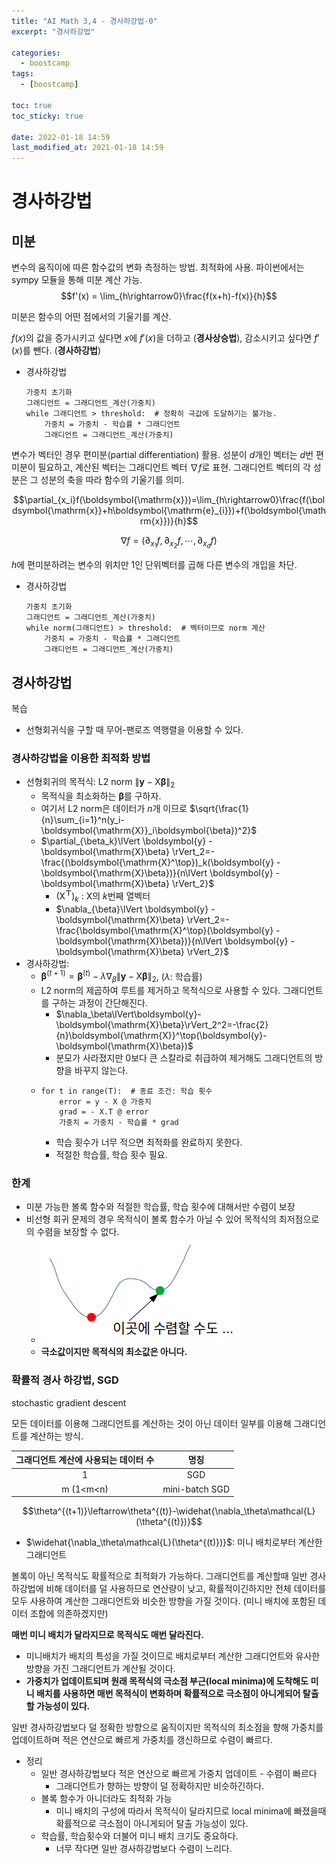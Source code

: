 ```yaml
---
title: "AI Math 3,4 - 경사하강법-0"
excerpt: "경사하강법"

categories:
  - boostcamp
tags:
  - [boostcamp]

toc: true
toc_sticky: true

date: 2022-01-18 14:59
last_modified_at: 2021-01-18 14:59
---
```

# 경사하강법
## 미분
변수의 움직이에 따른 함수값의 변화 측정하는 방법. 최적화에 사용. 파이썬에서는 sympy 모듈을 통해 미분 계산 가능.
$$f'(x) = \lim_{h\rightarrow0}\frac{f(x+h)-f(x)}{h}$$

미분은 함수의 어떤 점에서의 기울기를 계산.

$f(x)$의 값을 증가시키고 싶다면 $x$에 $f'(x)$을 더하고 (**경사상승법**), 감소시키고 싶다면 $f'(x)$를 뺀다. (**경사하강법**)


* 경사하강법
  ```
  가중치 초기화
  그래디언트 = 그래디언트_계산(가중치)
  while 그래디언트 > threshold:  # 정확히 극값에 도달하기는 불가능.
      가중치 = 가중치 - 학습률 * 그래디언트
      그래디언트 = 그래디언트_계산(가중치)
  ```

변수가 벡터인 경우 편미분(partial differentiation) 활용. 성분이 $d$개인 벡터는 $d$번 편미분이 필요하고, 계산된 벡터는 그래디언트 벡터 $\nabla f$로 표현. 그래디언트 벡터의 각 성분은 그 성분의 축을 따라 함수의 기울기를 의미.

$$\partial_{x_i}f(\boldsymbol{\mathrm{x}})=\lim_{h\rightarrow0}\frac{f(\boldsymbol{\mathrm{x}}+h\boldsymbol{\mathrm{e}_{i}})+f(\boldsymbol{\mathrm{x}})}{h}$$

$$\nabla f=\left( \partial_{x_1}f,\partial_{x_2}f,\cdots,\partial_{x_d}f \right)$$

$h$에 편미분하려는 변수의 위치만 1인 단위벡터를 곱해 다른 변수의 개입을 차단.

* 경사하강법
  ```
  가중치 초기화
  그래디언트 = 그래디언트_계산(가중치)
  while norm(그래디언트) > threshold:  # 벡터이므로 norm 계산
      가중치 = 가중치 - 학습률 * 그래디언트
      그래디언트 = 그래디언트_계산(가중치)
  ```

## 경사하강법

복습
* 선형회귀식을 구할 때 무어-팬로즈 역행렬을 이용할 수 있다. 

### 경사하강법을 이용한 최적화 방법
* 선형회귀의 목적식: L2 norm $\lVert \boldsymbol{y} - \boldsymbol{\mathrm{X}\beta} \rVert_2$
  * 목적식을 최소화하는 $\boldsymbol{\beta}$를 구하자.
  * 여기서 L2 norm은 데이터가 $n$개 이므로 $\sqrt{\frac{1}{n}\sum_{i=1}^n(y_i-\boldsymbol{\mathrm{X}}_i\boldsymbol{\beta})^2}$
  * $\partial_{\beta_k}\lVert \boldsymbol{y} - \boldsymbol{\mathrm{X}\beta} \rVert_2=-\frac{(\boldsymbol{\mathrm{X}^\top})_k(\boldsymbol{y} - \boldsymbol{\mathrm{X}\beta})}{n\lVert \boldsymbol{y} - \boldsymbol{\mathrm{X}\beta} \rVert_2}$
    * $(\boldsymbol{\mathrm{X}^\top})_k$ : $\boldsymbol{\mathrm{X}}$의 $k$번째 열벡터
    * $\nabla_{\beta}\lVert \boldsymbol{y} - \boldsymbol{\mathrm{X}\beta} \rVert_2=-\frac{\boldsymbol{\mathrm{X}^\top}(\boldsymbol{y} - \boldsymbol{\mathrm{X}\beta})}{n\lVert \boldsymbol{y} - \boldsymbol{\mathrm{X}\beta} \rVert_2}$
* 경사하강법:
  * $\boldsymbol{\beta}^{(t+1)}=\boldsymbol{\beta}^{(t)}-\lambda\nabla_{\beta}\lVert \boldsymbol{y} - \boldsymbol{\mathrm{X}\beta} \rVert_2$, ($\lambda$: 학습률)
  * L2 norm의 제곱하여 루트를 제거하고 목적식으로 사용할 수 있다. 그래디언트를 구하는 과정이 간단해진다.
    * $\nabla_\beta\lVert\boldsymbol{y}-\boldsymbol{\mathrm{X}\beta}\rVert_2^2=-\frac{2}{n}\boldsymbol{\mathrm{X}}^\top(\boldsymbol{y}-\boldsymbol{\mathrm{X}\beta})$
    * 분모가 사라졌지만 0보다 큰 스칼라로 취급하여 제거해도 그래디언트의 방향을 바꾸지 않는다.
  * ```
    for t in range(T):  # 종료 조건: 학습 횟수
        error = y - X @ 가중치
        grad = - X.T @ error
        가중치 = 가중치 - 학습률 * grad
    ```
    * 학습 횟수가 너무 적으면 최적화를 완료하지 못한다.
    * 적절한 학습률, 학습 횟수 필요.

### 한계
* 미분 가능한 볼록 함수와 적절한 학습률, 학습 횟수에 대해서만 수렴이 보장
* 비선형 회귀 문제의 경우 목적식이 볼록 함수가 아닐 수 있어 목적식의 최저점으로의 수렴을 보장할 수 없다.
  * ![non_linear](/assets/images/post/220118/boostcamp_ai_math_3/non_linear.png)
  * **극소값이지만 목적식의 최소값은 아니다.**

### 확률적 경사 하강법, SGD
stochastic gradient descent

모든 데이터를 이용해 그래디언트를 계산하는 것이 아닌 데이터 일부를 이용해 그래디언트를 계산하는 방식.

|그래디언트 계산에 사용되는 데이터 수 | 명칭 |
|:-----------------------------:|:-----:|
|1|SGD|
|m (1<m<n)|mini-batch SGD|

$$\theta^{(t+1)}\leftarrow\theta^{(t)}-\widehat{\nabla_\theta\mathcal{L}(\theta^{(t)})}$$
* $\widehat{\nabla_\theta\mathcal{L}(\theta^{(t)})}$: 미니 배치로부터 계산한 그래디언트

볼록이 아닌 목적식도 확률적으로 최적화가 가능하다. 그래디언트를 계산할때 일반 경사하강법에 비해 데이터를 덜 사용하므로 연산량이 낮고, 확률적이긴하지만 전체 데이터를 모두 사용하여 계산한 그래디언트와 비슷한 방향을 가질 것이다. (미니 배치에 포함된 데이터 조합에 의존하겠지만)

**매번 미니 배치가 달라지므로 목적식도 매번 달라진다.**
* 미니배치가 배치의 특성을 가질 것이므로 배치로부터 계산한 그래디언트와 유사한 방향을 가진 그래디언트가 계산될 것이다.
* **가중치가 업데이트되며 원래 목적식의 극소점 부근(local minima)에 도착해도 미니 배치를 사용하면 매번 목적식이 변화하며 확률적으로 극소점이 아니게되어 탈출할 가능성이 있다.**

일반 경사하강법보다 덜 정확한 방향으로 움직이지만 목적식의 최소점을 향해 가중치를 업데이트하며 적은 연산으로 빠르게 가중치를 갱신하므로 수렴이 빠르다.

* 정리
  * 일반 경사하강법보다 적은 연산으로 빠르게 가중치 업데이트 - 수렴이 빠르다
    * 그래디언트가 향하는 방향이 덜 정확하지만 비슷하긴하다.
  * 볼록 함수가 아니더라도 최적화 가능
    * 미니 배치의 구성에 따라서 목적식이 달라지므로 local minima에 빠졌을때 확률적으로 극소점이 아니게되어 탈출 가능성이 있다.
  * 학습률, 학습횟수와 더불어 미니 배치 크기도 중요하다.
    * 너무 작다면 일반 경사하강법보다 수렴이 느리다.
